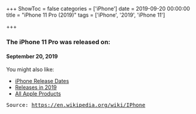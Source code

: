 +++
ShowToc = false
categories = ['iPhone']
date = 2019-09-20 00:00:00
title = "iPhone 11 Pro (2019)"
tags = ['iPhone', '2019', 'iPhone 11']

+++

### The iPhone 11 Pro was released on: 
#### September 20, 2019


<!--more-->


    
You might also like:

- [iPhone Release Dates](https://AppleReleaseDate.com/categories/iphone/)
- [Releases in 2019](https://AppleReleaseDate.com/tags/2019/)
- [All Apple Products](https://AppleReleaseDate.com/categories/)



<kbd> Source: https://en.wikipedia.org/wiki/IPhone</kbd>


